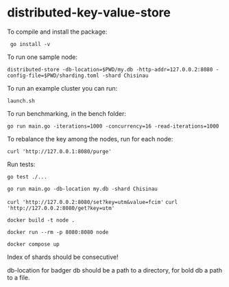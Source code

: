 # distributed-key-value-store

To compile and install the package:

` go install -v`

To run one sample node:

`distributed-store -db-location=$PWD/my.db -http-addr=127.0.0.2:8080 -config-file=$PWD/sharding.toml -shard Chisinau`

To run an example cluster you can run:

`launch.sh`

To run benchmarking, in the bench folder:

`go run main.go -iterations=1000 -concurrency=16 -read-iterations=1000`

To rebalance the key among the nodes, run for each node:

`curl 'http://127.0.0.1:8080/purge'`

Run tests:

`go test ./...`

`go run main.go -db-location my.db -shard Chisinau`

`curl 'http://127.0.0.2:8080/set?key=utm&value=fcim'`
`curl 'http://127.0.0.2:8080/get?key=utm'`

`docker build -t node .`

`docker run --rm -p 8080:8080 node`

`docker compose up`

Index of shards should be consecutive!

db-location for badger db should be a path to a directory, for bold db a path to a file.